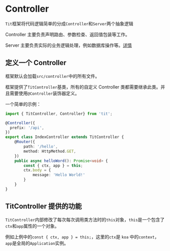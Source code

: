 # Controller

`Tit`框架将代码逻辑简单的分成`Controller`和`Server`两个抽象逻辑

Controller 主要负责声明路由、参数检查、返回值包装等工作。

Server 主要负责实际的业务逻辑处理，例如数据库操作等。[详情](./server)

## 定义一个 Controller

框架默认会加载`src/controller`中的所有文件。

框架提供了`TitController`基类，所有的自定义 Controller 类都需要继承此类。并且需要使用`@Controller`装饰器定义。

一个简单的示例：

```TypeScript
import { TitController, Controller} from 'tit';

@Controller({
  prefix: '/api',
})
export class IndexController extends TitController {
    @Router({
        path: '/hello',
        method: HttpMethod.GET,
    })
    public async helloWord(): Promise<void> {
        const { ctx, app } = this;
        ctx.body = {
            message: 'Hello World!'
        }
    }
}

```

## TitController 提供的功能

`TitController`内部修改了每次每次调用类方法时的`this`对象，`this`是一个包含了`ctx`和`app`属性的一个对象。

例如上例中的`const { ctx, app } = this;`，这里的`ctx`是 `koa` 中的`context`，`app`是全局的`Application`实例。
